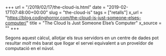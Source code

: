 +++
url = "/2019/02/17/the-cloud-is.html"
date = "2019-02-17T07:48:00+00:00"
slug = "the-cloud-is"
tags = ["retalls"]
x_url = "https://blog.codinghorror.com/the-cloud-is-just-someone-elses-computer/"
title = "The Cloud Is Just Someone Else’s Computer"
x_source = ""
+++


Segons aquest càlcul, allotjar els *teus* servidors en un centre de dades pot resultar *molt* més barat que llogar el servei equivalent a un proveïdor de computació en el núvol.

